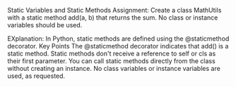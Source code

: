 Static Variables and Static Methods
Assignment:
Create a class MathUtils with a static method add(a, b) that returns the sum. No class or instance variables should be used.

EXplanation: 
In Python, static methods are defined using the @staticmethod decorator. 
Key Points
The @staticmethod decorator indicates that add() is a static method.
Static methods don't receive a reference to self or cls as their first parameter.
You can call static methods directly from the class without creating an instance.
No class variables or instance variables are used, as requested.